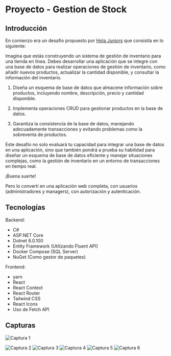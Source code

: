 # Proyecto - Gestion de Stock

## Introducción

En comienzo era un desafío propuesto por [Hola Juniors]("https://www.holajuniors.com/") que consistía en lo siguiente:

Imagina que estás construyendo un sistema de gestión de inventario para una tienda en línea. Debes desarrollar una aplicación que se integre con una base de datos para realizar operaciones de gestión de inventario, como añadir nuevos productos, actualizar la cantidad disponible, y consultar la información del inventario.

1. Diseña un esquema de base de datos que almacene información sobre productos, incluyendo nombre, descripción, precio y cantidad disponible.

2. Implementa operaciones CRUD para gestionar productos en la base de datos.

3. Garantiza la consistencia de la base de datos, manejando adecuadamente transacciones y evitando problemas como la sobreventa de productos.

Este desafío no solo evaluará tu capacidad para integrar una base de datos en una aplicación, sino que también pondrá a prueba su habilidad para diseñar un esquema de base de datos eficiente y manejar situaciones complejas, como la gestión de inventario en un entorno de transacciones en tiempo real.

¡Buena suerte!

Pero lo convertí en una aplicación web completa, con usuarios (administradores y managers), con autorización y autenticación.

## Tecnologías

Backend:

- C#
- ASP.NET Core
- Dotnet 8.0.100
- Entity Framework (Utilizando Fluent API)
- Docker Compose (SQL Server)
- NuGet (Como gestor de paquetes)

Frontend:

- yarn
- React
- React Context
- React Router
- Tailwind CSS
- React Icons
- Uso de Fetch API

## Capturas

![Captura 1]("https://github.com/emiperez997/GestionStock/blob/main/Pictures/1.png")

![Captura 2]("https://github.com/emiperez997/GestionStock/blob/main/Pictures/2.png")
![Captura 3]("https://github.com/emiperez997/GestionStock/blob/main/Pictures/3.png")
![Captura 4]("https://github.com/emiperez997/GestionStock/blob/main/Pictures/4.png")
![Captura 5]("https://github.com/emiperez997/GestionStock/blob/main/Pictures/5.png")
![Captura 6]("https://github.com/emiperez997/GestionStock/blob/main/Pictures/6.png")
